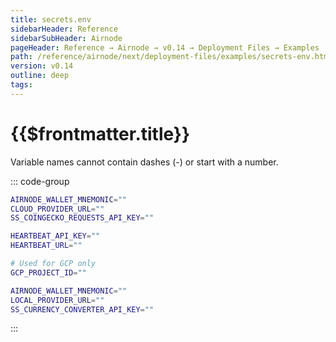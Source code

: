 ```yaml
---
title: secrets.env
sidebarHeader: Reference
sidebarSubHeader: Airnode
pageHeader: Reference → Airnode → v0.14 → Deployment Files → Examples
path: /reference/airnode/next/deployment-files/examples/secrets-env.html
version: v0.14
outline: deep
tags:
---
```


<VersionWarning/>

<PageHeader/>

<SearchHighlight/>

<FlexStartTag/>

# {{$frontmatter.title}}

Variable names cannot contain dashes (-) or start with a number.

::: code-group

```sh [Cloud Providers]
AIRNODE_WALLET_MNEMONIC=""
CLOUD_PROVIDER_URL=""
SS_COINGECKO_REQUESTS_API_KEY=""

HEARTBEAT_API_KEY=""
HEARTBEAT_URL=""

# Used for GCP only
GCP_PROJECT_ID=""
```

```sh [Docker Container]
AIRNODE_WALLET_MNEMONIC=""
LOCAL_PROVIDER_URL=""
SS_CURRENCY_CONVERTER_API_KEY=""
```

:::

<FlexEndTag/>
